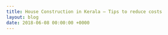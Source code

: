 ```yaml
---
title: House Construction in Kerala – Tips to reduce costs
layout: blog
date: 2018-06-08 00:00:00 +0000
---
```

